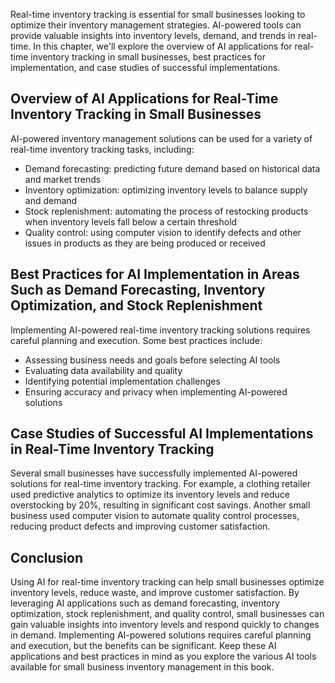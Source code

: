 

Real-time inventory tracking is essential for small businesses looking to optimize their inventory management strategies. AI-powered tools can provide valuable insights into inventory levels, demand, and trends in real-time. In this chapter, we'll explore the overview of AI applications for real-time inventory tracking in small businesses, best practices for implementation, and case studies of successful implementations.

Overview of AI Applications for Real-Time Inventory Tracking in Small Businesses
--------------------------------------------------------------------------------

AI-powered inventory management solutions can be used for a variety of real-time inventory tracking tasks, including:

* Demand forecasting: predicting future demand based on historical data and market trends
* Inventory optimization: optimizing inventory levels to balance supply and demand
* Stock replenishment: automating the process of restocking products when inventory levels fall below a certain threshold
* Quality control: using computer vision to identify defects and other issues in products as they are being produced or received

Best Practices for AI Implementation in Areas Such as Demand Forecasting, Inventory Optimization, and Stock Replenishment
-------------------------------------------------------------------------------------------------------------------------

Implementing AI-powered real-time inventory tracking solutions requires careful planning and execution. Some best practices include:

* Assessing business needs and goals before selecting AI tools
* Evaluating data availability and quality
* Identifying potential implementation challenges
* Ensuring accuracy and privacy when implementing AI-powered solutions

Case Studies of Successful AI Implementations in Real-Time Inventory Tracking
-----------------------------------------------------------------------------

Several small businesses have successfully implemented AI-powered solutions for real-time inventory tracking. For example, a clothing retailer used predictive analytics to optimize its inventory levels and reduce overstocking by 20%, resulting in significant cost savings. Another small business used computer vision to automate quality control processes, reducing product defects and improving customer satisfaction.

Conclusion
----------

Using AI for real-time inventory tracking can help small businesses optimize inventory levels, reduce waste, and improve customer satisfaction. By leveraging AI applications such as demand forecasting, inventory optimization, stock replenishment, and quality control, small businesses can gain valuable insights into inventory levels and respond quickly to changes in demand. Implementing AI-powered solutions requires careful planning and execution, but the benefits can be significant. Keep these AI applications and best practices in mind as you explore the various AI tools available for small business inventory management in this book.
